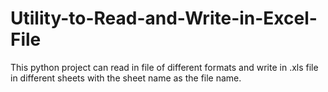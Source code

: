 # Utility-to-Read-and-Write-in-Excel-File
This python project can read in file of different formats and write in .xls file in different sheets with the sheet name as the file name.
